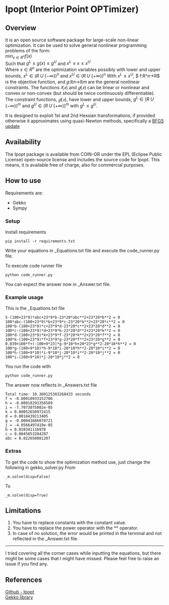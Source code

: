 # Ipopt (Interior Point OPTimizer)
## Overview
It is an open source software package for large-scale non-linear optimization. It can be used to solve general nonlinear programming problems of the form:
<br>
$min_{x \in R^n} f(x)$
<br>
Such that
$g^L \leq g(x) \leq g^U$
and
$x^L \leq x \leq x^U$
<br>
Where $x\in R^n$ are the optimization variables possibly with lower and upper bounds, $x^L \in (R \; U \; \{-\infty \})^n$ and $x^U \in (R \; U \; \{+\infty \})^n$ 
With $x^L \leq x^U$, $ f:R^𝑛→R$ is the objective function, and 𝑔:ℝ𝑛→ℝ𝑚 are the general nonlinear constraints. 
The functions $𝑓(𝑥)$ and $𝑔(𝑥)$ can be linear or nonlinear and convex or non-convex (but should be twice continuously differentiable). 
The constraint functions, $𝑔(𝑥)$, have lower and upper bounds, $g^L \in (R \; U \; \{-\infty \})^m$ and $g^U \in (R \; U \; \{+\infty \})^m$  with $g^L \leq g^U$.

It is designed to exploit 1st and 2nd Hessian transformations, if provided otherwise it approximates using quasi-Newton methods, specifically a [BFGS update](https://en.wikipedia.org/wiki/Broyden–Fletcher–Goldfarb–Shanno_algorithm)

## Availability

The Ipopt package is available from COIN-OR under the EPL (Eclipse Public License) open-source license and includes the source code for Ipopt. This means, it is available free of charge, also for commercial purposes. 

## How to use
Requirements are:
- Gekko
- Sympy
### Setup
Install requirements 
```
pip install -r requirements.txt
```
Write your equations in _Equations.txt file and execute the code_runner.py file.

To execute code runner file
```
python code_runner.py
```
You can expect the answer now in _Answer.txt file.

### Example usage
This is the _Equations.txt file
```
5-(100+23*9)*abc+23*9*b-23*20*abc**2+23*20*b**2 = 0
100*abc-(100+23*9)*b+23*9*c-23*20*b**2+23*20*c**2 = 0
100*b-(100+23*9)*c+23*9*d-23*20*c**2+23*20*d**2 = 0
100*c-(100+23*9)*d+23*9*k-23*20*d**2+23*20*k**2 = 0
100*d-(100+23*9)*k+23*9*f-23*20*k**2+23*20*f**2 = 0
100*k-(100+23*9)*f+23*9*g-23*20*f**2+23*20*g**2 = 0
0.039+100*f+(-100+9*23)*g-9*10*h+20*23*g**2-20*10*h**2 = 0
100*g-(100+9*10)*h-9*10*i-20*10*h**2-20*10*i**2 = 0
100*h-(100+9*10)*i-9*10*j-20*10*i**2-20*10*j**2 = 0
100*i-(100+9*10)*j-20*10*j**2 = 0
```
You run the code with
```
python code_runner.py
```
The answer now reflects in _Answers.txt file
```
Total time: 10.360125303268433 seconds
f = -0.00010933152706
h = -0.00018293356589
i = -7.7073075802e-05
k = 0.00052650972415
d = 0.0018439213405
g = -0.00041686078721
j = -4.0566497419e-05
b = 0.010341116978
c = 0.0045853284287
abc = 0.022650801207
```
### Extras
To get the code to show the optimization method use, just change the following in gekko_solver.py
From
```
_m.solve(disp=False)
```
To
```
_m.solve(disp=True)
```

## Limitations
1. You have to replace constants with the constant value.
2. You have to replace the power operator with the ** operator.
3. In case of no solution, the error would be printed in the terminal and not reflected in the _Answer.txt file.
<hr>
I tried covering all the corner cases while inputting the equations, but there might be some cases that I might have missed. Please feel free to raise an issue if you find any.

## References
[Github - Ipopt](https://coin-or.github.io/Ipopt/)  
[Gekko library](https://gekko.readthedocs.io)